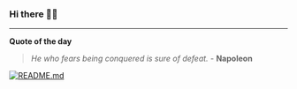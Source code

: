 ### Hi there 👋🏻


---

**Quote of the day**

> *He who fears being conquered is sure of defeat.* - **Napoleon** 

[![README.md](https://github.com/marcolovazzano/marcolovazzano/actions/workflows/readme.yml/badge.svg?branch=main)](https://github.com/marcolovazzano/marcolovazzano/actions/workflows/readme.yml)
